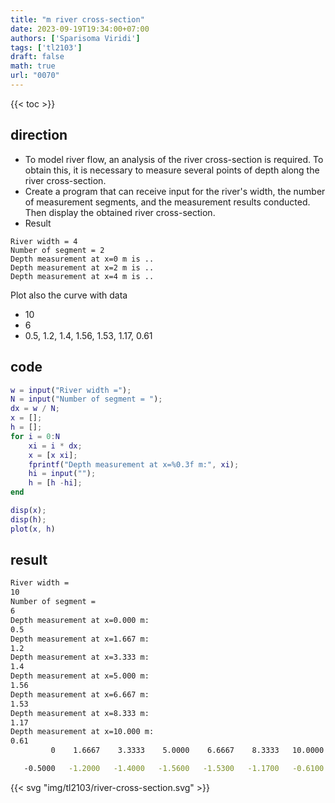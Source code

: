 ```yaml
---
title: "m river cross-section"
date: 2023-09-19T19:34:00+07:00
authors: ['Sparisoma Viridi']
tags: ['tl2103']
draft: false
math: true
url: "0070"
---
```

{{< toc >}}


## direction
+ To model river flow, an analysis of the river
cross-section is required. To obtain this, it is
necessary to measure several points of depth
along the river cross-section.
+ Create a program that can receive input for
the river's width, the number of measurement
segments, and the measurement results
conducted. Then display the obtained river
cross-section.
+ Result
```
River width = 4
Number of segment = 2
Depth measurement at x=0 m is ..
Depth measurement at x=2 m is ..
Depth measurement at x=4 m is ..
```
Plot also the curve with data
+ 10
+ 6
+ 0.5, 1.2, 1.4, 1.56, 1.53, 1.17, 0.61

## code
```matlab
w = input("River width =");
N = input("Number of segment = ");
dx = w / N;
x = [];
h = [];
for i = 0:N
    xi = i * dx;
    x = [x xi];
    fprintf("Depth measurement at x=%0.3f m:", xi);
    hi = input("");
    h = [h -hi];
end

disp(x);
disp(h);
plot(x, h)
```

## result
```bash
River width =
10
Number of segment = 
6
Depth measurement at x=0.000 m:
0.5
Depth measurement at x=1.667 m:
1.2
Depth measurement at x=3.333 m:
1.4
Depth measurement at x=5.000 m:
1.56
Depth measurement at x=6.667 m:
1.53
Depth measurement at x=8.333 m:
1.17
Depth measurement at x=10.000 m:
0.61
         0    1.6667    3.3333    5.0000    6.6667    8.3333   10.0000

   -0.5000   -1.2000   -1.4000   -1.5600   -1.5300   -1.1700   -0.6100
```

{{< svg "img/tl2103/river-cross-section.svg" >}}